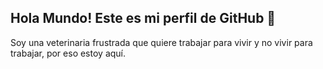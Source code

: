## Hola Mundo! Este es mi perfil de GitHub 👋

Soy una veterinaria frustrada que quiere trabajar para vivir y no vivir para trabajar, por eso estoy aquí.




<!--
**Raquelfefer/Raquelfefer** is a ✨ _special_ ✨ repository because its `README.md` (this file) appears on your GitHub profile.

Here are some ideas to get you started:

- 🔭 I’m currently working on ...
- 🌱 I’m currently learning ...
- 👯 I’m looking to collaborate on ...
- 🤔 I’m looking for help with ...
- 💬 Ask me about ...
- 📫 How to reach me: ...
- 😄 Pronouns: ...
- ⚡ Fun fact: ...
-->
